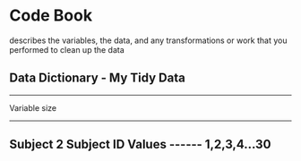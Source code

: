 Code Book
=========

describes the variables, the data, and any transformations or work that you performed to clean up the data


Data Dictionary - My Tidy Data
------------------------------

-----------	----
Variable	size
-----------	----
Subject		2
		Subject ID
Values
------	1,2,3,4...30
------------------------------